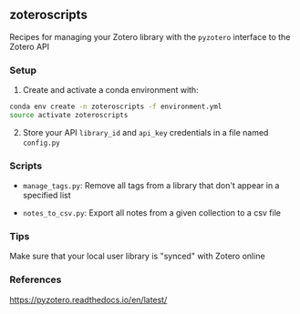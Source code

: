 ## zoteroscripts

Recipes for managing your Zotero library with the `pyzotero` interface to the Zotero API

### Setup

1. Create and activate a conda environment with:

```bash
conda env create -n zoteroscripts -f environment.yml
source activate zoteroscripts
```

2. Store your API `library_id` and `api_key` credentials in a file named `config.py`

### Scripts

* `manage_tags.py`: Remove all tags from a library that don't appear in a specified list

* `notes_to_csv.py`: Export all notes from a given collection to a csv file

### Tips

Make sure that your local user library is "synced" with Zotero online

### References

https://pyzotero.readthedocs.io/en/latest/
